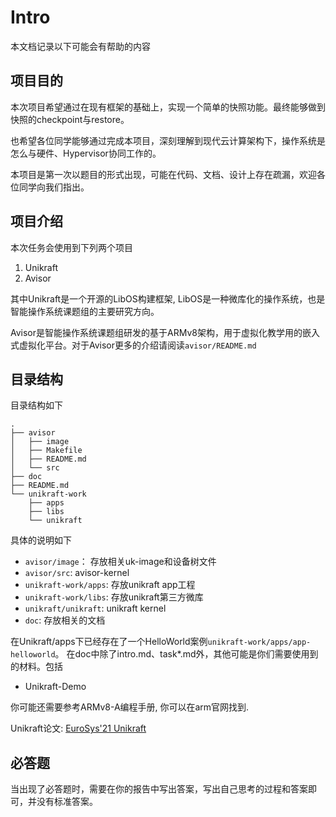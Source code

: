 # Intro
本文档记录以下可能会有帮助的内容

## 项目目的

本次项目希望通过在现有框架的基础上，实现一个简单的快照功能。最终能够做到快照的checkpoint与restore。

也希望各位同学能够通过完成本项目，深刻理解到现代云计算架构下，操作系统是怎么与硬件、Hypervisor协同工作的。

本项目是第一次以题目的形式出现，可能在代码、文档、设计上存在疏漏，欢迎各位同学向我们指出。

## 项目介绍
本次任务会使用到下列两个项目
1. Unikraft
2. Avisor

其中Unikraft是一个开源的LibOS构建框架, LibOS是一种微库化的操作系统，也是智能操作系统课题组的主要研究方向。

Avisor是智能操作系统课题组研发的基于ARMv8架构，用于虚拟化教学用的嵌入式虚拟化平台。对于Avisor更多的介绍请阅读`avisor/README.md`

## 目录结构
目录结构如下
```
.
├── avisor
│   ├── image
│   ├── Makefile
│   ├── README.md
│   └── src
├── doc
├── README.md
└── unikraft-work
    ├── apps
    ├── libs
    └── unikraft
```
具体的说明如下

+ `avisor/image`： 存放相关uk-image和设备树文件
+ `avisor/src`: avisor-kernel
+ `unikraft-work/apps`: 存放unikraft app工程
+ `unikraft-work/libs`: 存放unikraft第三方微库
+ `unikraft/unikraft`: unikraft kernel
+ `doc`: 存放相关的文档

在Unikraft/apps下已经存在了一个HelloWorld案例`unikraft-work/apps/app-helloworld`。
在doc中除了intro.md、task*.md外，其他可能是你们需要使用到的材料。包括
+ Unikraft-Demo

你可能还需要参考ARMv8-A编程手册, 你可以在arm官网找到.

Unikraft论文: [EuroSys'21 Unikraft](https://dl.acm.org/doi/10.1145/3447786.3456248)


## 必答题
当出现了必答题时，需要在你的报告中写出答案，写出自己思考的过程和答案即可，并没有标准答案。